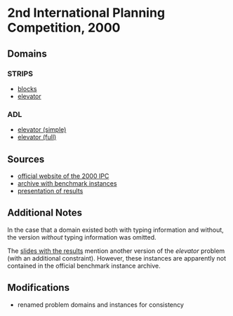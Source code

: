 # 2nd International Planning Competition, 2000

## Domains

### STRIPS

* [blocks](blocks-strips)
* [elevator](elevator-strips)

### ADL

* [elevator (simple)](elevator-adl-simple)
* [elevator (full)](elevator-adl-full)

## Sources

* [official website of the 2000 IPC][1]
* [archive with benchmark instances][2]
* [presentation of results][3]

## Additional Notes

In the case that a domain existed both with typing information and without, the version *without* typing information was omitted.

The [slides with the results][3] mention another version of the *elevator* problem (with an additional constraint).
However, these instances are apparently not contained in the official benchmark instance archive.

## Modifications

* renamed problem domains and instances for consistency




[1]:http://ipc00.icaps-conference.org/
[2]:http://ipc00.icaps-conference.org/aips-2000datafiles.tgz
[3]:http://ipc00.icaps-conference.org/SelfContainedAIPS-2000.ppt
